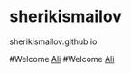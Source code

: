 # sherikismailov
sherikismailov.github.io

#Welcome [Ali](https://github.com/Ismoilov10/Sherikshaxe.github.io/blob/master/ali/index.html)
#Welcome [Ali](https://sherikshaxe.github.io/ali/index.html)
